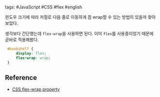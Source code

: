 tags: #JavaScript #CSS #flex #english

윈도우 크기에 따라 저절로 다음 줄로 이동하게 끔 wrap할 수 있는 방법이 있을까 찾아 보았다.

생각보다 간단했는데 `flex-wrap`을 사용하면 된다. 이미 `flex`를 사용중이었기 때문에 곧바로 적용해봤다.

```css
 #bookshelf {
     display: flex;
     flex-wrap: wrap;
 }
```

## Reference
- [CSS flex-wrap property](https://www.w3schools.com/cssref/css3_pr_flex-wrap.asp)

